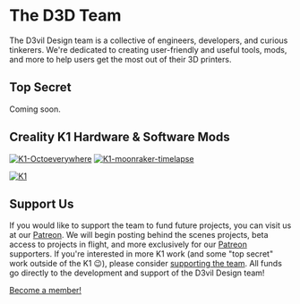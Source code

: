 # The D3D Team
The D3vil Design team is a collective of engineers, developers, and curious tinkerers. We're dedicated to creating user-friendly and useful tools, mods, and more to help users get the most out of their 3D printers.

## Top Secret
Coming soon.

## Creality K1 Hardware & Software Mods
[![K1-Octoeverywhere](https://github-readme-stats.vercel.app/api/pin/?username=D3vil-Design&repo=K1-OctoEverywhere&title_color=ffffff&text_color=c9cacc&icon_color=E02044&bg_color=1d1f21)](https://github.com/mikebcbc/K1-OctoEverywhere) [![K1-moonraker-timelapse](https://github-readme-stats.vercel.app/api/pin/?username=D3vil-Design&repo=creality-k1-moonraker-timelapse&title_color=ffffff&text_color=c9cacc&icon_color=E02044&bg_color=1d1f21)](https://github.com/mikebcbc/creality-k1-moonraker-timelapse)

[![K1](https://github-readme-stats.vercel.app/api/pin/?username=D3vil-Design&repo=K1&title_color=ffffff&text_color=c9cacc&icon_color=E02044&bg_color=1d1f21)](https://github.com/D3vil-Design/K1-Hardware-Mods)

## Support Us

If you would like to support the team to fund future projects, you can visit us at our [Patreon](https://www.patreon.com/D3vilDesign). We will begin posting behind the scenes projects, beta access to projects in flight, and more exclusively for our [Patreon](https://www.patreon.com/D3vilDesign) supporters. If you're interested in more K1 work (and some "top secret" work outside of the K1 😉), please consider [supporting the team](https://www.patreon.com/D3vilDesign). All funds go directly to the development and support of the D3vil Design team!

<a href="https://www.patreon.com/bePatron?u=3218441" data-patreon-widget-type="become-patron-button">Become a member!</a><script async src="https://c6.patreon.com/becomePatronButton.bundle.js"></script>
